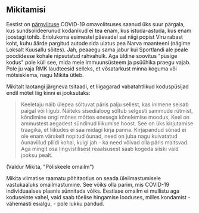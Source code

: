 ## Mikitamisi

Eestist on [pärgviiruse](https://www.sirp.ee/s1-artiklid/c21-teadus/koroona-nakkus-emakeelde/) COVID-19 omavolitsuses saanud üks suur pärgala, kus sundsolideerunud kodanikud ei tea enam, kus istuda-astuda, kus enam joostagi tohib. 
Eriolukorra esimestel päevadel sai niigi popist Viru rabast koht, kuhu äärde pargitud autode rida ulatus pea Narva maanteeni (nägime Loksalt Kuusallu sõites). Jah, peaaegu sama jabur kui Sportlandi ale peale poodidesse kohale nipsutatud rahvahulk. Aga üldine soovitus "püsige kodus" pole küll see, mida meie immuunsüsteem ja psüühika praegu vajab. Pole ju vaja RMK laudteesid selleks, et võsatarkust minna koguma või mõtsisklema, nagu Mikita ütleb.

Mikitalt laotangi järgneva tsitaadi, et liigagarad vabatahtlikud koduspüsijad endil mõtet liig kinni ei jooksutaks:

> Keeletaju näib ülepea sõltuvat päris palju sellest, kas inimene seisab paigal või liigub. Näiteks sisedialoog sõltub selgesti sammude rütmist, kõndimine ongi mõnes mõttes enesega kõnelemise moodus, Keel on ammustest aegadest sündinud liikumise hoost. See on üks kirjutamise traagika, et liikudes ei saa midagi kirja panna. Kirjapandud sõnad ei ole enam värskelt nopitud õunad, need on juba nagu kuivatatud õunaviilud pliidi kohal, kuigi jah - ka need võivad olla päris maitsvad. Aga mingit osa lingvistilisest reaalsusest saab kogeda siiski vaid jooksu pealt.

(Valdur Mikita, "Põliskeele omailm")

Mikita viimatise raamatu põhitaotlus on seada üleilmastumisele vastukaaluks omailmastumine. See võiks olla parim, mis COVID-19 individuaalses plaanis sünnitada võiks. Eestlase omailm ei mullistu aga koduseinte vahel, vaid saab tõelise hingamise looduses, milles kondamist - vähemasti esialgu, - pole lukku pandud.



